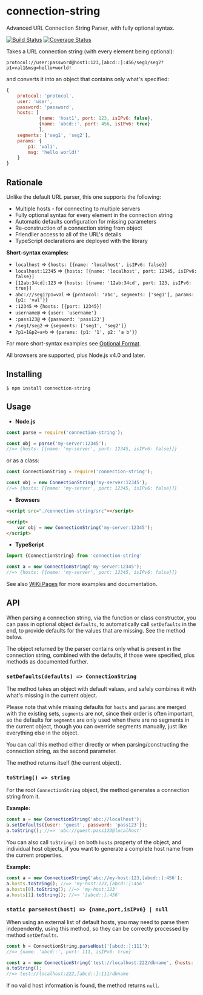 connection-string
=================

Advanced URL Connection String Parser, with fully optional syntax.

[![Build Status](https://travis-ci.org/vitaly-t/connection-string.svg?branch=master)](https://travis-ci.org/vitaly-t/connection-string)
[![Coverage Status](https://coveralls.io/repos/vitaly-t/connection-string/badge.svg?branch=master)](https://coveralls.io/r/vitaly-t/connection-string?branch=master)

Takes a URL connection string (with every element being optional):

```
protocol://user:password@host1:123,[abcd::]:456/seg1/seg2?p1=val1&msg=hello+world!
```

and converts it into an object that contains only what's specified:

```js
{
    protocol: 'protocol',
    user: 'user',
    password: 'password',
    hosts: [
            {name: 'host1', port: 123, isIPv6: false},
            {name: 'abcd::', port: 456, isIPv6: true}
            ],
    segments: ['seg1', 'seg2'],
    params: {
        p1: 'val1',
        msg: 'hello world!'
    }
}
```

## Rationale

Unlike the default URL parser, this one supports the following:

* Multiple hosts - for connecting to multiple servers
* Fully optional syntax for every element in the connection string
* Automatic defaults configuration for missing parameters
* Re-construction of a connection string from object
* Friendlier access to all of the URL's details
* TypeScript declarations are deployed with the library

**Short-syntax examples:**

* `localhost` => `{hosts: [{name: 'localhost', isIPv6: false}]`
* `localhost:12345` => `{hosts: [{name: 'localhost', port: 12345, isIPv6: false}]`
* `[12ab:34cd]:123` => `{hosts: [{name: '12ab:34cd', port: 123, isIPv6: true}]`
* `abc:///seg1?p1=val` => `{protocol: 'abc', segments: ['seg1'], params: {p1: 'val'}}`
* `:12345` => `{hosts: [{port: 12345}]`
* `username@` => `{user: 'username'}`
* `:pass123@` => `{password: 'pass123'}`
* `/seg1/seg2` => `{segments: ['seg1', 'seg2']}`
* `?p1=1&p2=a+b` => `{params: {p1: '1', p2: 'a b'}}`

For more short-syntax examples see [Optional Format].

All browsers are supported, plus Node.js v4.0 and later.

## Installing

```
$ npm install connection-string
```

## Usage

* **Node.js**

```js
const parse = require('connection-string');

const obj = parse('my-server:12345');
//=> {hosts: [{name: 'my-server', port: 12345, isIPv6: false}]}
```

or as a class:

```js
const ConnectionString = require('connection-string');

const obj = new ConnectionString('my-server:12345');
//=> {hosts: [{name: 'my-server', port: 12345, isIPv6: false}]}
```

* **Browsers**

```html
<script src="./connection-string/src"></script>

<script>
    var obj = new ConnectionString('my-server:12345');
</script>
```

* **TypeScript**

```ts
import {ConnectionString} from 'connection-string'

const a = new ConnectionString('my-server:12345');
//=> {hosts: [{name: 'my-server', port: 12345, isIPv6: false}]}
```

See also [WiKi Pages] for more examples and documentation.

## API

When parsing a connection string, via the function or class constructor, you can pass in optional
object `defaults`, to automatically call `setDefaults` in the end, to provide defaults for the
values that are missing. See the method below.

The object returned by the parser contains only what is present in the connection string,
combined with the defaults, if those were specified, plus methods as documented further.

### `setDefaults(defaults) => ConnectionString`

The method takes an object with default values, and safely combines it with what's missing in the current object.

Please note that while missing defaults for `hosts` and `params` are merged with the existing sets, `segments` are not,
since their order is often important, so the defaults for `segments` are only used when there are no segments
in the current object, though you can override segments manually, just like everything else in the object.

You can call this method either directly or when parsing/constructing the connection string, as the second parameter.

The method returns itself (the current object).

### `toString() => string`

For the root `ConnectionString` object, the method generates a connection string from it.

**Example:**

```js
const a = new ConnectionString('abc://localhost');
a.setDefaults({user: 'guest', password: 'pass123'});
a.toString(); //=> 'abc://guest:pass123@localhost'
```

You can also call `toString()` on both `hosts` property of the object, and individual host objects,
if you want to generate a complete host name from the current properties.

**Example:**

```js
const a = new ConnectionString('abc://my-host:123,[abcd::]:456');
a.hosts.toString(); //=> 'my-host:123,[abcd::]:456'
a.hosts[0].toString(); //=> 'my-host:123'
a.hosts[1].toString(); //=> '[abcd::]:456'
```

### `static parseHost(host) => {name,port,isIPv6} | null`

When using an external list of default hosts, you may need to parse them independently, using this method,
so they can be correctly processed by method `setDefaults`.

```js
const h = ConnectionString.parseHost('[abcd::]:111');
//=> {name: 'abcd::', port: 111, isIPv6: true}

const a = new ConnectionString('test://localhost:222/dbname', {hosts: [h]});
a.toString();
//=> test://localhost:222,[abcd::]:111/dbname
```

If no valid host information is found, the method returns `null`.

[WiKi Pages]:https://github.com/vitaly-t/connection-string/wiki
[Optional Format]:https://github.com/vitaly-t/connection-string/wiki#optional-format
